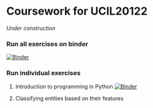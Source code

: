 # Coursework for UCIL20122

*Under construction*

### Run all exercises on binder

[![Binder](https://mybinder.org/badge_logo.svg)](https://mybinder.org/v2/gh/uom-i3hs/UCIL20122/master)

### Run individual exercises

1. Introduction to programming in Python [![Binder](https://mybinder.org/badge_logo.svg)](https://mybinder.org/v2/gh/uom-i3hs/UCIL20122/master?filepath=Introduction%20to%20programming%20in%20Python.ipynb)

1. Classifying entities based on their features
